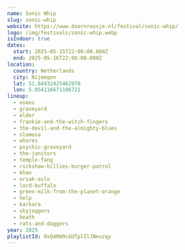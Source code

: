 ```yaml
---
name: Sonic Whip
slug: sonic-whip
website: https://www.doornroosje.nl/festival/sonic-whip/
logo: /img/festivals/sonic-whip.webp
isIndoor: true
dates:
  start: 2025-05-15T22:00:00.000Z
  end: 2025-05-16T22:00:00.000Z
location:
  country: Netherlands
  city: Nijmegen
  lat: 51.84432425462978
  lon: 5.854116671106721
lineup:
  - osees
  - graveyard
  - elder
  - frankie-and-the-witch-fingers
  - the-devil-and-the-almighty-blues
  - slomosa
  - whores
  - psychic-graveyard
  - the-janitors
  - temple-fang
  - rickshaw-billies-burger-patrol
  - khan
  - orsak-oslo
  - lord-buffalo
  - green-milk-from-the-planet-orange
  - help
  - karkara
  - skyjoggers
  - heath
  - rats-and-daggers
year: 2025
playlistId: 0xQ4RW9cGUTplIlJNeuzqy
---
```

